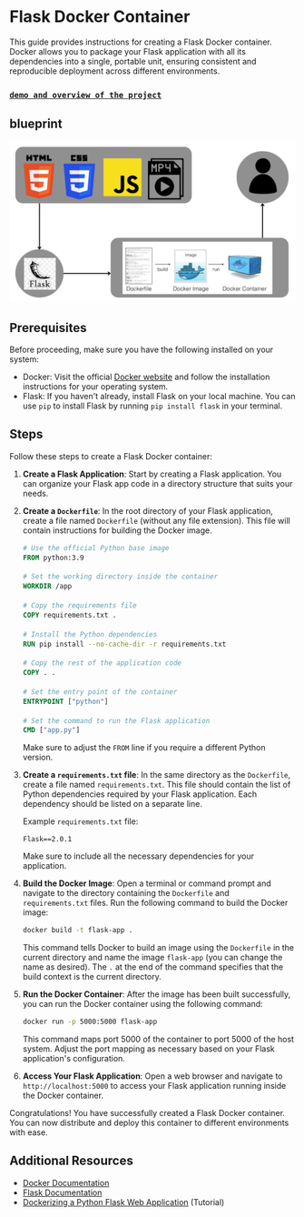 # Flask Docker Container

This guide provides instructions for creating a Flask Docker container. Docker allows you to package your Flask application with all its dependencies into a single, portable unit, ensuring consistent and reproducible deployment across different environments.


### [`demo and overview of the project`](https://youtu.be/ScJiWQgJ6Ww)

## blueprint

  <img src="Untitled design.png" alt="mindmap"/>

## Prerequisites

Before proceeding, make sure you have the following installed on your system:

- Docker: Visit the official [Docker website](https://www.docker.com/) and follow the installation instructions for your operating system.
- Flask: If you haven't already, install Flask on your local machine. You can use `pip` to install Flask by running `pip install flask` in your terminal.

## Steps

Follow these steps to create a Flask Docker container:

1. **Create a Flask Application**: Start by creating a Flask application. You can organize your Flask app code in a directory structure that suits your needs.

2. **Create a `Dockerfile`**: In the root directory of your Flask application, create a file named `Dockerfile` (without any file extension). This file will contain instructions for building the Docker image.

   ```Dockerfile
   # Use the official Python base image
   FROM python:3.9
   
   # Set the working directory inside the container
   WORKDIR /app
   
   # Copy the requirements file
   COPY requirements.txt .
   
   # Install the Python dependencies
   RUN pip install --no-cache-dir -r requirements.txt
   
   # Copy the rest of the application code
   COPY . .
   
   # Set the entry point of the container
   ENTRYPOINT ["python"]
   
   # Set the command to run the Flask application
   CMD ["app.py"]
   ```

   Make sure to adjust the `FROM` line if you require a different Python version.

3. **Create a `requirements.txt` file**: In the same directory as the `Dockerfile`, create a file named `requirements.txt`. This file should contain the list of Python dependencies required by your Flask application. Each dependency should be listed on a separate line.

   Example `requirements.txt` file:
   ```
   Flask==2.0.1
   ```

   Make sure to include all the necessary dependencies for your application.

4. **Build the Docker Image**: Open a terminal or command prompt and navigate to the directory containing the `Dockerfile` and `requirements.txt` files. Run the following command to build the Docker image:

   ```bash
   docker build -t flask-app .
   ```

   This command tells Docker to build an image using the `Dockerfile` in the current directory and name the image `flask-app` (you can change the name as desired). The `.` at the end of the command specifies that the build context is the current directory.

5. **Run the Docker Container**: After the image has been built successfully, you can run the Docker container using the following command:

   ```bash
   docker run -p 5000:5000 flask-app
   ```

   This command maps port 5000 of the container to port 5000 of the host system. Adjust the port mapping as necessary based on your Flask application's configuration.

6. **Access Your Flask Application**: Open a web browser and navigate to `http://localhost:5000` to access your Flask application running inside the Docker container.

Congratulations! You have successfully created a Flask Docker container. You can now distribute and deploy this container to different environments with ease.

## Additional Resources

- [Docker Documentation](https://docs.docker.com/)
- [Flask Documentation](https://flask.palletsprojects.com/)
- [Dockerizing a Python Flask Web Application](https://runnable.com/docker/python/dockerize-your-python-application) (Tutorial)
